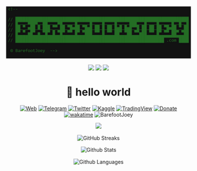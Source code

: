 <!--

// ██████████████████████████████████████████████████████████████████████
// █▄─▄─▀██▀▄─██▄─▄▄▀█▄─▄▄─█▄─▄▄─█─▄▄─█─▄▄─█─▄─▄─███▄─▄█─▄▄─█▄─▄▄─█▄─█─▄█
// ██─▄─▀██─▀─███─▄─▄██─▄█▀██─▄███─██─█─██─███─███─▄█─██─██─██─▄█▀██▄─▄██
// █▄▄▄▄██▄▄█▄▄█▄▄█▄▄█▄▄▄▄▄█▄▄▄███▄▄▄▄█▄▄▄▄██▄▄▄██▄▄▄███▄▄▄▄█▄▄▄▄▄██▄▄▄██
// ████████████████████████████████████████████████████████████ .com ████

 © BarefootJoey  -->

<div align="center">

<p align="center">
  <a href="https://github.com/barefootjoey" target="_blank">
    <img src="BarefootJoeyBanner2.jpg" alt="Banner Constructor" width="800" />
  </a>
</p>

<p align="center">
  <!-- Styles=flat-square, flat, for-the-badge, -->
  <img src="https://img.shields.io/github/stars/BarefootJoey/BarefootJoey?style=flat&color=yellow" />
  <img src="https://img.shields.io/github/forks/BarefootJoey/BarefootJoey?style=flat" />
  <img src="https://img.shields.io/github/issues/BarefootJoey/BarefootJoey?style=flat&color=orange" />
</p>

<h1 align="center">👋 hello world</h1>

[![Web](https://img.shields.io/badge/Website-barefootjoey.com-black?style=flat&logo=GoogleChrome&logoColor=white)](https://barefootjoey.com)
[![Telegram](https://img.shields.io/badge/Telegram-%40barefootjoey-blue?style=flat&logo=Telegram&logoColor=white)](https://t.me/barefootjoey)
[![Twitter](https://img.shields.io/badge/Twitter-%40barefootjoey-black?style=flat&logo=X&logoColor=white)](https://x.com/BarefootJoeyTV)
[![Kaggle](https://img.shields.io/badge/Kaggle-%40barefootjoey-0ba7e9?style=flat&logo=Kaggle&logoColor=white)](https://www.kaggle.com/barefootjoey)
[![TradingView](https://img.shields.io/badge/TradingView-%40barefootjoey-black?style=flat&logo=TradingView&logoColor=white)](https://www.tradingview.com/u/BarefootJoey/#published-scripts)
[![Donate](https://img.shields.io/badge/Support-$barefootjoey-brighgreen.svg?style=flat&logo=CashApp&logoColor=white)](https://cash.app/$barefootjoey)
[![wakatime](https://wakatime.com/badge/user/f55f2e09-e077-4371-a583-8d76367b844d.svg?color=000000)](https://wakatime.com/@f55f2e09-e077-4371-a583-8d76367b844d)
<img src="https://komarev.com/ghpvc/?username=BarefootJoey&color=blue" alt="BarefootJoey"/>

<!-- Trophy Themes: juicyfresh, nord, 
Other descriptors: &margin-w=10&column=10 -->
<!--<details><summary>Profile Trophies</summary>
<img src="https://github-profile-trophy.vercel.app/?username=barefootjoey&theme=juicyfresh&no-bg=true&no-frame=false" />
</details>-->
<p align="center"><img src="https://github-profile-trophy.vercel.app/?username=barefootjoey&theme=juicyfresh&no-bg=true&no-frame=false" /></p>

<!--[![Gmail: YourHandle](https://img.shields.io/badge/Gmail-youremail%40gmail.com-red)](mailto:youremail@gmail.com)
[![LinkedIn: BarefootJoey](https://img.shields.io/badge/LinkedIn-BarefootJoey-blue)](https://www.linkedin.com/in/barefoot-joey-84355a335/)
[![Github](https://img.shields.io/badge/dynamic/json?logo=github&label=GitHub+Followers&color=black&query=%24.data.totalSubs&url=https%3A%2F%2Fapi.spencerwoo.com%2Fsubstats%2F%3Fsource%3Dgithub%26queryKey%3Dbarefootjoey&longCache=true")](https://github.com/BarefootJoey)
[![Github Stars](https://img.shields.io/badge/dynamic/json?logo=github&label=GitHub+Stars&labelColor=282c34&color=181717&query=%24.data.totalStars&url=https%3A%2F%2Fapi.spencerwoo.com%2Fsubstats%2F%3Fsource%3Dgithub%26queryKey%3Dmadushadhanushka&longCache=true")](https://github.com/BarefootJoey)
[![GitHub](https://img.shields.io/github/followers/BarefootJoey?label=follow&style=social)](https://github.com/BarefootJoey)

<!--### Tech & Tools Preferences
<img src="https://img.shields.io/badge/-Sass-cc6699?style=flat&logo=sass&logoColor=ffffff"> <img src="https://img.shields.io/badge/-React-000000?style=flat&logo=react&logoColor=00c8ff">
<img src="https://img.shields.io/badge/-Node.js-3C873A?style=flat&logo=Node.js&logoColor=white">
<img src="https://img.shields.io/badge/-Firebase-FFA611?style=flat&logo=firebase&logoColor=FFFFFF">
<img src="http://img.shields.io/badge/-Google%20Cloud%20Platform-4285F4?style=flat&logo=google%20cloud&logoColor=white">
<img src="https://img.shields.io/badge/-Docker-black?style=flat&logo=docker">
<img src="http://img.shields.io/badge/-Vercel-black?style=flat&logo=vercel&logoColor=white">
<img src="http://img.shields.io/badge/-Replit-gray?style=flat&logo=replit">
<img src="http://img.shields.io/badge/-Jupyter%20Notebook-white?style=flat&logo=jupyter">
<img src="https://img.shields.io/badge/-PyTorch-EE4C2C?style=flat&logo=PyTorch&logoColor=white"> 
<img src="https://img.shields.io/badge/-Pandas-150458?style=flat&logo=Pandas">
<img src="https://img.shields.io/badge/-Numpy-lightgray?style=flat&logo=Numpy&logoColor=white">
<img src="https://img.shields.io/badge/-Scipy-blue?style=flat&logo=Scipy&logoColor=white">
<img src="https://img.shields.io/badge/-Matplotlib-black?style=flat&logo=Matplotlib&logoColor=white">
<img src="https://img.shields.io/badge/-Keras-D00000?style=flat&logo=Keras">
<img src="https://img.shields.io/badge/-Tensorflow-gray?style=flat&logo=tensorflow">
<img src="https://img.shields.io/badge/-XML-orange?style=flat&logo=xml"> 
<img src="https://img.shields.io/badge/-JSON-lightgray?style=flat&logo=json">
<img src="https://img.shields.io/badge/-HTML5-E34F26?style=flat&logo=html5&logoColor=white"> 
<img src="https://img.shields.io/badge/-CSS3-1572B6?style=flat&logo=css3&logoColor=white">
<img src="https://img.shields.io/badge/-Bootstrap-563D7C?style=flat&logo=bootstrap&logoColor=white">
<img src="https://img.shields.io/badge/-JavaScript-eed718?style=flat&logo=javascript&logoColor=ffffff">
<img src="https://img.shields.io/badge/-MySQL-F29111?style=flat&logo=mysql&logoColor=FFFFFF"> 
<img src="https://img.shields.io/badge/-SQLite-043b50?style=flat&logo=sqlite&logoColor=white">
<img src="http://img.shields.io/badge/-Cursor-black?style=flat&logo=cursor&logoColor=white"> 
<img src="http://img.shields.io/badge/-VS%20Code-007ACC?style=flat&logo=visual%20studio%20code&logoColor=white">
<img src="https://img.shields.io/badge/-Android%20Studio-black?style=flat&logo=androidstudio">
<img src="http://img.shields.io/badge/-Git-F1502F?style=flat&logo=git&logoColor=FFFFFF"> 
<img src="http://img.shields.io/badge/-Github-000000?style=flat&logo=github&logoColor=FFFFFF">-->
<!--<img src="">-->

<!--### 🛠️ Languages and Tools:
![JavaScript](https://img.shields.io/badge/-JavaScript-black?style=flat-square&logo=javascript)
![React](https://img.shields.io/badge/-React-black?style=flat-square&logo=react)
![Redux](https://img.shields.io/badge/-Redux-black?style=flat-square&logo=Redux)
![Nodejs](https://img.shields.io/badge/-Nodejs-black?style=flat-square&logo=Node.js)
![Express.js](https://img.shields.io/badge/-Express-black?style=flat-square&logo=expressjs)
![MongoDB](https://img.shields.io/badge/-MongoDB-black?style=flat-square&logo=mongodb)
![Firebase](https://img.shields.io/badge/-Firebase-black?style=flat-square&logo=Firebase)
![Socket.io](https://img.shields.io/badge/-Socket-black?style=flat-square&logo=socket.io)
![Meteor](https://img.shields.io/badge/-Meteor-black?style=flat-square&logo=Meteor)
![Next.js](https://img.shields.io/badge/-Next-black?style=flat-square&logo=Next.js)
![Material_UI](https://img.shields.io/badge/-Material_UI-black?style=flat-square&logo=material-ui)
![Bootstrap](https://img.shields.io/badge/-Bootstrap-black?style=flat-square&logo=bootstrap)
![SCSS](https://img.shields.io/badge/-SCSS-black?style=flat-square&logo=SASS)
![HTML5](https://img.shields.io/badge/-HTML5-black?style=flat-square&logo=html5&logoColor=white)
![CSS3](https://img.shields.io/badge/-CSS3-black?style=flat-square&logo=css3)
![C++](https://img.shields.io/badge/-C-black?style=flat-square&logo=c)
![Heroku](https://img.shields.io/badge/-Heroku-black?style=flat-square&logo=heroku)
![Netlify](https://img.shields.io/badge/-Netlify-black?style=flat-square&logo=netlify)
![Vercel](https://img.shields.io/badge/-Vercel-black?style=flat-square&logo=vercel)
![Git](https://img.shields.io/badge/-Git-black?style=flat-square&logo=git)
![GitHub](https://img.shields.io/badge/-GitHub-black?style=flat-square&logo=github)
![Ubuntu](https://img.shields.io/badge/-Ubuntu-black?style=flat-square&logo=ubuntu)-->

<!--<h4 align="left">Top Languages :tongue:</h4>-->
<!-- Themes: dark, chartreuse-dark, radical, merko, gruvbox, tokyonight, onedark, cobalt, synthwave, highcontrast, dracula, etc -->
<!-- All themes: https://github.com/anuraghazra/github-readme-stats/blob/master/themes/README.md -->
<p align="center"><img src="https://github-readme-streak-stats.herokuapp.com/?user=barefootjoey&theme=chartreuse-dark" alt="GitHub Streaks" title="Github Streaks" /></p>
<p align="center"><img align="center" src="https://github-readme-stats.vercel.app/api?username=barefootjoey&theme=chartreuse-dark&show=reviews,discussions_started,discussions_answered,prs_merged,prs_merged_percentage" alt="Github Stats" title="Github Stats" /></p>
<p align="center"><img align="center" src="https://github-readme-stats.vercel.app/api/top-langs/?username=barefootjoey&langs_count=10&theme=chartreuse-dark&layout=donut" alt="Github Languages" title="Github Languages" /></p>

<!--<br>
<table align="center">
<tr>
  <td align="center">
    <img src="https://github-readme-streak-stats.herokuapp.com/?user=barefootjoey&theme=chartreuse-dark" alt="GitHub Streaks" title="Github Streaks"/>  
  </td>
</tr>
<tr>
  <td align="center">
      <img src="https://github-readme-stats.vercel.app/api?username=barefootjoey&theme=chartreuse-dark" alt="Github Stats" title="Github Stats"/> 
  </td>
</tr>
<tr>
  <td align="center">
    <img src="https://github-readme-stats.vercel.app/api/top-langs/?username=AnhellO&langs_count=10&theme=chartreuse-dark&layout=compact" alt="Github Languages" title="Github Languages"/>
  </td>
</tr>
</table>
</section>-->

<!--
**BarefootJoey/BarefootJoey** is a ✨ _special_ ✨ repository because its `README.md` (this file) appears on your GitHub profile.

Here are some ideas to get you started:

- 🔭 I’m currently working on ...
- 🌱 I’m currently learning ...
- 👯 I’m looking to collaborate on ...
- 🤔 I’m looking for help with ...
- 💬 Ask me about ...
- 📫 How to reach me: ...
- 😄 Pronouns: ...
- ⚡ Fun fact: ...
-->

